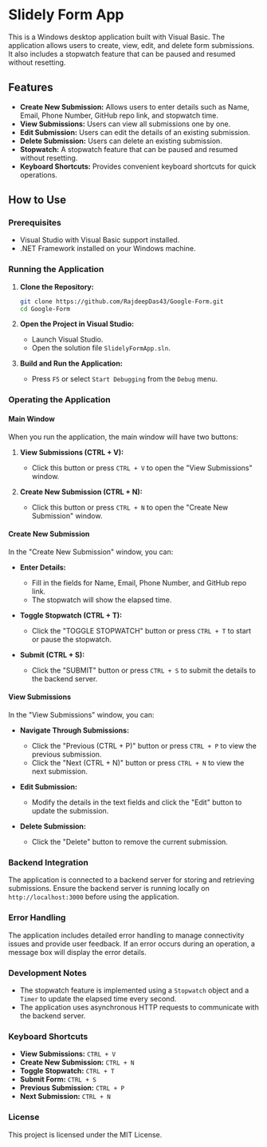 # Slidely Form App

This is a Windows desktop application built with Visual Basic. The application allows users to create, view, edit, and delete form submissions. It also includes a stopwatch feature that can be paused and resumed without resetting.

## Features

- **Create New Submission:** Allows users to enter details such as Name, Email, Phone Number, GitHub repo link, and stopwatch time.
- **View Submissions:** Users can view all submissions one by one.
- **Edit Submission:** Users can edit the details of an existing submission.
- **Delete Submission:** Users can delete an existing submission.
- **Stopwatch:** A stopwatch feature that can be paused and resumed without resetting.
- **Keyboard Shortcuts:** Provides convenient keyboard shortcuts for quick operations.

## How to Use

### Prerequisites

- Visual Studio with Visual Basic support installed.
- .NET Framework installed on your Windows machine.

### Running the Application

1. **Clone the Repository:**
   ```sh
   git clone https://github.com/RajdeepDas43/Google-Form.git
   cd Google-Form
   ```

2. **Open the Project in Visual Studio:**
   - Launch Visual Studio.
   - Open the solution file `SlidelyFormApp.sln`.

3. **Build and Run the Application:**
   - Press `F5` or select `Start Debugging` from the `Debug` menu.

### Operating the Application

#### Main Window

When you run the application, the main window will have two buttons:

1. **View Submissions (CTRL + V):**
   - Click this button or press `CTRL + V` to open the "View Submissions" window.

2. **Create New Submission (CTRL + N):**
   - Click this button or press `CTRL + N` to open the "Create New Submission" window.

#### Create New Submission

In the "Create New Submission" window, you can:

- **Enter Details:**
  - Fill in the fields for Name, Email, Phone Number, and GitHub repo link.
  - The stopwatch will show the elapsed time.

- **Toggle Stopwatch (CTRL + T):**
  - Click the "TOGGLE STOPWATCH" button or press `CTRL + T` to start or pause the stopwatch.

- **Submit (CTRL + S):**
  - Click the "SUBMIT" button or press `CTRL + S` to submit the details to the backend server.

#### View Submissions

In the "View Submissions" window, you can:

- **Navigate Through Submissions:**
  - Click the "Previous (CTRL + P)" button or press `CTRL + P` to view the previous submission.
  - Click the "Next (CTRL + N)" button or press `CTRL + N` to view the next submission.

- **Edit Submission:**
  - Modify the details in the text fields and click the "Edit" button to update the submission.

- **Delete Submission:**
  - Click the "Delete" button to remove the current submission.

### Backend Integration

The application is connected to a backend server for storing and retrieving submissions. Ensure the backend server is running locally on `http://localhost:3000` before using the application.

### Error Handling

The application includes detailed error handling to manage connectivity issues and provide user feedback. If an error occurs during an operation, a message box will display the error details.

### Development Notes

- The stopwatch feature is implemented using a `Stopwatch` object and a `Timer` to update the elapsed time every second.
- The application uses asynchronous HTTP requests to communicate with the backend server.

### Keyboard Shortcuts

- **View Submissions:** `CTRL + V`
- **Create New Submission:** `CTRL + N`
- **Toggle Stopwatch:** `CTRL + T`
- **Submit Form:** `CTRL + S`
- **Previous Submission:** `CTRL + P`
- **Next Submission:** `CTRL + N`

### License

This project is licensed under the MIT License.

